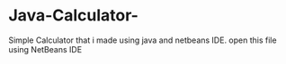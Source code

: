 # Java-Calculator-
Simple Calculator that i made using java and netbeans IDE.
open this file using NetBeans IDE
